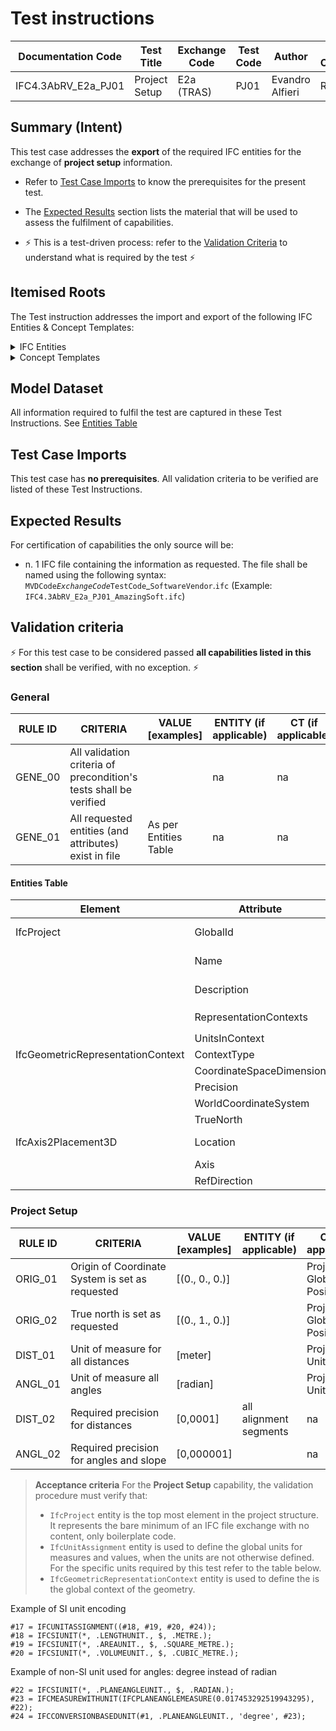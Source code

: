 # Test instructions

| Documentation Code   | Test Title                    | Exchange Code | Test Code | Author          | Data Owner | Version | Date       |
|----------------------|-------------------------------|---------------|-----------| ----------------|------------|---------|------------|
| IFC4.3AbRV_E2a_PJ01  | Project Setup                 | E2a (TRAS)    | PJ01      | Evandro Alfieri | RFI        | 1.0     | DD.MM.YYYY |



## Summary (Intent)

This test case addresses the **export** of the required IFC entities for the exchange of **project setup** information.

- Refer to [Test Case Imports](#Test-Case-Imports) to know the prerequisites for the present test.

- The [Expected Results](#Expected-Results) section lists the material that will be used to assess the fulfilment of capabilities.

- :zap: This is a test-driven process: refer to the [Validation Criteria](#Validation-Criteria) to understand what is required by the test :zap:




## Itemised Roots

The Test instruction addresses the import and export of the following IFC Entities & Concept Templates:

<details><summary>IFC Entities</summary>

These entities represent a test-specific subset of the wider AbRV_E2a exchange and the overall AbRV MVD. **The scope of the test shall not be used as a definitive scope of the exchange, or of the MVD**

- Model setup:
   1. IfcProject
   1. IfcSIUnit
   1. IfcGeometricRepresentationContext
   1. IfcUnitAssignment
</details>

<details><summary>Concept Templates</summary> 

These concept templates represent a test-specific subset of the wider AbRV_Ex exchange and the overall AbRV MVD, that must be correctly exported to meet the validation criteria. **The scope of the test shall not be used as a definitive scope of the exchange, or of the MVD**

- Project Context
   - Project Representation Context
   - Project Units
</details>




## Model Dataset

All information required to fulfil the test are captured in these Test Instructions. See [Entities Table](#Entities-Table)




## Test Case Imports

This test case has **no prerequisites**. All validation criteria to be verified are listed of these Test Instructions.




## Expected Results

For certification of capabilities the only source will be:

- n. 1 IFC file containing the information as requested. The file shall be named using the following syntax: `MVDCode`_`ExchangeCode`_`TestCode`_`SoftwareVendor`.`ifc` (Example: `IFC4.3AbRV_E2a_PJ01_AmazingSoft.ifc`)




## Validation criteria
:zap: For this test case to be considered passed **all capabilities listed in this section** shall be verified, with no exception. :zap:

### General

| **RULE ID** | **CRITERIA**                                                      | **VALUE [examples]**  | **ENTITY (if applicable)** | **CT (if applicable)**     |
|-------------|-------------------------------------------------------------------|-----------------------|----------------------------|----------------------------|
| GENE_00     | All validation criteria of precondition's tests shall be verified |                       | na                         | na                         |
| GENE_01     | All requested entities (and attributes) exist in file             | As per Entities Table | na                         | na                         |

#### Entities Table

| **Element**                       | **Attribute**            | **Value**            | **Notes**                                                                                                                               |
|-----------------------------------|--------------------------|----------------------|-----------------------------------------------------------------------------------------------------------------------------------------|
| IfcProject                        | GlobalId                 |                      | Machine-generated, according to [this specification](https://technical.buildingsmart.org/resources/ifcimplementationguidance/ifc-guid/) |
|                                   | Name                     | 'IFC4.3AbRV Project' |                                                                                                                                         |
|                                   | Description              | 'Project setup'      |                                                                                                                                         |
|                                   | RepresentationContexts   |                      | Points to `IfcGeometricRepresentationContext`                                                                                           |
|                                   | UnitsInContext           |                      | Points to `IfcUnitAssignment`                                                                                                           |
| IfcGeometricRepresentationContext | ContextType              | 'Model'              |                                                                                                                                         |
|                                   | CoordinateSpaceDimension | 3                    |                                                                                                                                         |
|                                   | Precision                | 1.00E-06             |                                                                                                                                         |
|                                   | WorldCoordinateSystem    |                      | Points to `IfcAxis2Placement3D`                                                                                                         |
|                                   | TrueNorth                |                      | Points to Y direction (0., 1., 0.)                                                                                                      |
| IfcAxis2Placement3D               | Location                 |                      | Points to `IfcCartesianPoint` (0., 0., 0.)                                                                                              |
|                                   | Axis                     |                      | Points to Z direction (0., 0., 1.)                                                                                                      |
|                                   | RefDirection             |                      | Points to X direction (1., 0., 0.)                                                                                                      |

### Project Setup

| **RULE ID** | **CRITERIA**                                                      | **VALUE [examples]**  | **ENTITY (if applicable)** | **CT (if applicable)**     |
|-------------|-------------------------------------------------------------------|-----------------------|----------------------------|----------------------------|
| ORIG_01     | Origin of Coordinate System is set as requested                   | [(0., 0., 0.)]        |                            | Project Global Positioning |
| ORIG_02     | True north is set as requested                                    | [(0., 1., 0.)]        |                            | Project Global Positioning |
| DIST_01     | Unit of measure for all distances                                 | [meter]               |                            | Project Units              |
| ANGL_01     | Unit of measure all angles                                        | [radian]              |                            | Project Units              |
| DIST_02     | Required precision for distances                                  | [0,0001]              | all alignment segments     | na                         |
| ANGL_02     | Required precision for angles and slope                           | [0,000001]            |                            | na                         |

> **Acceptance criteria**
 For the **Project Setup** capability, the validation procedure must verify that:
> - `IfcProject` entity is the top most element in the project structure. It represents the bare minimum of an IFC file exchange with no content, only boilerplate code.
> - `IfcUnitAssignment` entity is used to define the global units for measures and values, when the units are not otherwise defined. For the specific units required by this test refer to the table below.
> - `IfcGeometricRepresentationContext` entity is used to define the is the global context of the geometry.


Example of SI unit encoding
```
#17 = IFCUNITASSIGNMENT((#18, #19, #20, #24));
#18 = IFCSIUNIT(*, .LENGTHUNIT., $, .METRE.);
#19 = IFCSIUNIT(*, .AREAUNIT., $, .SQUARE_METRE.);
#20 = IFCSIUNIT(*, .VOLUMEUNIT., $, .CUBIC_METRE.);
```

Example of non-SI unit used for angles: degree instead of radian
```
#22 = IFCSIUNIT(*, .PLANEANGLEUNIT., $, .RADIAN.);
#23 = IFCMEASUREWITHUNIT(IFCPLANEANGLEMEASURE(0.017453292519943295), #22);
#24 = IFCCONVERSIONBASEDUNIT(#1, .PLANEANGLEUNIT., 'degree', #23);
```